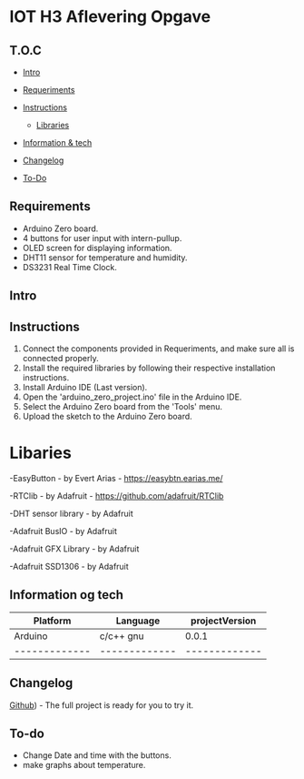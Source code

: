 # IOT H3 Aflevering Opgave



## T.O.C

* [Intro](#Intro)
* [Requeriments](#Requeriments)

* [Instructions](#Instructions)

   * [Libraries](#Libraries)
   
* [Information & tech](#Information-og-tech)
* [Changelog](#Changelog)
* [To-Do](#To-do)


## Requirements

- Arduino Zero board.
- 4 buttons for user input with intern-pullup.
- OLED screen for displaying information.
- DHT11 sensor for temperature and humidity.
- DS3231 Real Time Clock.

## Intro





## Instructions

1. Connect the components provided in Requeriments, and make sure all is connected properly.
2. Install the required libraries by following their respective installation instructions.
3. Install Arduino IDE (Last version).
4. Open the 'arduino_zero_project.ino' file in the Arduino IDE.
5. Select the Arduino Zero board from the 'Tools' menu.
6. Upload the sketch to the Arduino Zero board.

# Libaries

-EasyButton - by Evert Arias - https://easybtn.earias.me/

-RTClib - by Adafruit - https://github.com/adafruit/RTClib

-DHT sensor library - by Adafruit

-Adafruit BusIO - by Adafruit

-Adafruit GFX Library - by Adafruit

-Adafruit SSD1306 - by Adafruit




## Information og tech


| Platform      |    Language   | projectVersion| 
| ------------- | ------------- | ------------- |
|    Arduino    |    c/c++ gnu  |       0.0.1   |
| ------------- | ------------- | ------------- |






## Changelog
[Github](https://github.com/Cabuxito/EmbeddedOpgave)) - The full project is ready for you to try it.



## To-do

* Change Date and time with the buttons.
* make graphs about temperature.

